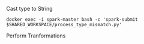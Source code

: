 Cast type to String
```
docker exec -i spark-master bash -c 'spark-submit $SHARED_WORKSPACE/process_type_mismatch.py'
```

Perform Tranformations
```

```